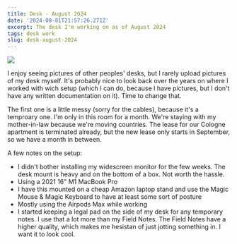 ```yaml
---
title: Desk - August 2024
date: '2024-08-01T21:57:26.271Z'
excerpt: The desk I'm working on as of August 2024
tags: desk work
slug: desk-august-2024
---
```


![](https://ik.imagekit.io/chrisjarling/D05E78AD-072D-4EE0-88E9-ACD3331F4CC8_1_105_c.jpeg?updatedAt=1722486595397)

I enjoy seeing pictures of other peoples' desks, but I rarely upload pictures of my desk myself. It's probably nice to look back over the years on where I worked with wich setup (which I can do, because I have pictures, but I don't have any written documentation on it). Time to change that.

The first one is a little messy (sorry for the cables), because it's a temproary one. I'm only in this room for a month. We're staying with my mother-in-law because we're moving countries. The lease for our Cologne apartment is terminated already, but the new lease only starts in September, so we have a month in between.

A few notes on the setup:

- I didn't bother installing my widescreen monitor for the few weeks. The desk mount is heavy and on the bottom of a box. Not worth the hassle.
- Using a 2021 16" M1 MacBook Pro
- I have this mounted on a cheap Amazon laptop stand and use the Magic Mouse & Magic Keyboard to have at least some sort of posture
- Mostly using the Airpods Max while working
- I started keeping a legal pad on the side of my desk for any temporary notes. I use that a lot more than my Field Notes. The Field Notes have a higher quality, which makes me hesistan of just jotting something in. I want it to look cool.
